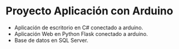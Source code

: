 # Proyecto Aplicación con Arduino

- Aplicación de escritorio en C# conectado a arduino.
- Aplicación Web en Python Flask conectado a arduino.
- Base de datos en SQL Server.
